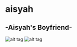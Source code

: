 # aisyah
-Aisyah's Boyfriend-
-
![alt tag](https://myfiction370.files.wordpress.com/2014/06/wpid-large2.jpg)
![alt tag](https://s-media-cache-ak0.pinimg.com/736x/47/03/b6/4703b6bf04f2688ffd4e406d82078651.jpg)

